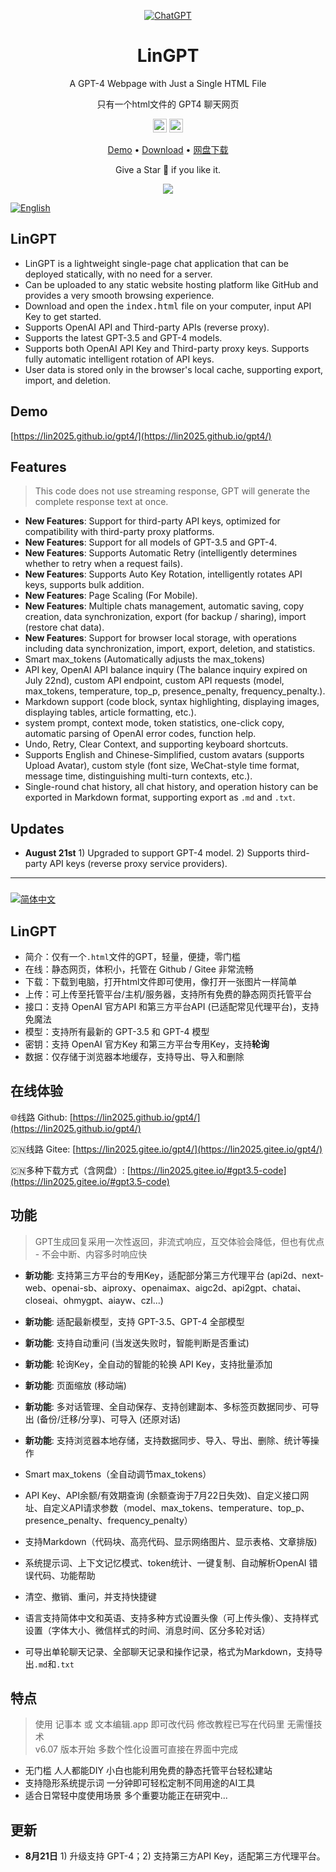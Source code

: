 <div align="center">

[![ChatGPT](https://img.shields.io/badge/chatGPT-74aa9c?style=for-the-badge&logo=openai&logoColor=white)](#lingpt)

<h1 align="center">LinGPT</h1>

<p align="center">A GPT-4 Webpage with Just a Single HTML File</p>

<p align="center">只有一个html文件的 GPT4 聊天网页</p>

<p align="center">
  <a href="https://github.com/lin2025/gpt4/"><img height="22" src="https://img.shields.io/badge/github-%23121011.svg?style=for-the-badge&logo=github&logoColor=white" alt="Github"></a>
  <a href="https://gitee.com/lin2025/gpt4/"><img height="22" src="https://img.shields.io/badge/Gitee-C71D23?style=for-the-badge&logo=gitee&logoColor=white" alt="Gitee"></a>
</p>

[Demo](https://lin2025.github.io/gpt4/) • 
  [Download](https://github.com/lin2025/gpt4/archive/refs/heads/main.zip) • 
  [网盘下载](https://lin2025.github.io/#gpt3.5-code)

Give a Star 🌟 if you like it.

[![](https://lin2025.github.io/img/other-0705.gif)](#lingpt)

</div>

[![English](https://img.shields.io/badge/English-Readme-success)](#lingpt)

## LinGPT
 - LinGPT is a lightweight single-page chat application that can be deployed statically, with no need for a server.
 - Can be uploaded to any static website hosting platform like GitHub and provides a very smooth browsing experience.
 - Download and open the <kbd>index.html</kbd> file on your computer, input API Key to get started.
 - Supports OpenAI API and Third-party APIs (reverse proxy). 
 - Supports the latest GPT-3.5 and GPT-4 models.
 - Supports both OpenAI API Key and Third-party proxy keys. Supports fully automatic intelligent rotation of API keys. 
 - User data is stored only in the browser's local cache, supporting export, import, and deletion. 

## Demo

[https://lin2025.github.io/gpt4/](https://lin2025.github.io/gpt4/)


## Features

> This code does not use streaming response, GPT will generate the complete response text at once.

 - **New Features**: Support for third-party API keys, optimized for compatibility with third-party proxy platforms.
 - **New Features**: Support for all models of GPT-3.5 and GPT-4.
 - **New Features**: Supports Automatic Retry (intelligently determines whether to retry when a request fails).
 - **New Features**: Supports Auto Key Rotation, intelligently rotates API keys, supports bulk addition.
 - **New Features**: Page Scaling (For Mobile).
 - **New Features**: Multiple chats management, automatic saving, copy creation, data synchronization, export (for backup / sharing), import (restore chat data).
 - **New Features**: Support for browser local storage, with operations including data synchronization, import, export, deletion, and statistics.
 - Smart max_tokens (Automatically adjusts the max_tokens)
 - API key, OpenAI API balance inquiry (The balance inquiry expired on July 22nd), custom API endpoint, custom API requests (model, max_tokens, temperature, top_p, presence_penalty, frequency_penalty.).
 - Markdown support (code block, syntax highlighting, displaying images, displaying tables, article formatting, etc.).
 - system prompt, context mode, token statistics, one-click copy, automatic parsing of OpenAI error codes, function help.
 - Undo, Retry, Clear Context, and supporting keyboard shortcuts.
 - Supports English and Chinese-Simplified, custom avatars (supports Upload Avatar), custom style (font size, WeChat-style time format, message time, distinguishing multi-turn contexts, etc.).
 - Single-round chat history, all chat history, and operation history can be exported in Markdown format, supporting export as `.md` and `.txt`.


## Updates   

- **August 21st** 1) Upgraded to support GPT-4 model. 2) Supports third-party API keys (reverse proxy service providers).


---

###

[![简体中文](https://img.shields.io/badge/%E7%AE%80%E4%BD%93%E4%B8%AD%E6%96%87-Readme-success)](#lingpt-2)

## LinGPT

 - 简介：仅有一个`.html`文件的GPT，轻量，便捷，零门槛
 - 在线：静态网页，体积小，托管在 Github / Gitee 非常流畅
 - 下载：下载到电脑，打开html文件即可使用，像打开一张图片一样简单
 - 上传：可上传至托管平台/主机/服务器，支持所有免费的静态网页托管平台
 - 接口：支持 OpenAI 官方API 和第三方平台API (已适配常见代理平台)，支持免魔法
 - 模型：支持所有最新的 GPT-3.5 和 GPT-4 模型
 - 密钥：支持 OpenAI 官方Key 和第三方平台专用Key，支持**轮询**
 - 数据：仅存储于浏览器本地缓存，支持导出、导入和删除

## 在线体验

 :globe_with_meridians:线路 Github: [https://lin2025.github.io/gpt4/](https://lin2025.github.io/gpt4/)

 :cn:线路 Gitee: [https://lin2025.gitee.io/gpt4/](https://lin2025.gitee.io/gpt4/)

 :cn:多种下载方式（含网盘）: [https://lin2025.gitee.io/#gpt3.5-code](https://lin2025.gitee.io/#gpt3.5-code)


## 功能

> GPT生成回复采用一次性返回，非流式响应，互交体验会降低，但也有优点 - 不会中断、内容多时响应快

 - **新功能**: 支持第三方平台的专用Key，适配部分第三方代理平台 (api2d、next-web、openai-sb、aiproxy、openaimax、aigc2d、api2gpt、chatai、closeai、ohmygpt、aiayw、czl...)
				
 - **新功能**: 适配最新模型，支持 GPT-3.5、GPT-4 全部模型

 - **新功能**: 支持自动重问 (当发送失败时，智能判断是否重试)
 
 - **新功能**: 轮询Key，全自动的智能的轮换 API Key，支持批量添加
 
 - **新功能**: 页面缩放 (移动端)

 - **新功能**: 多对话管理、全自动保存、支持创建副本、多标签页数据同步、可导出 (备份/迁移/分享)、可导入 (还原对话)
 
 - **新功能**: 支持浏览器本地存储，支持数据同步、导入、导出、删除、统计等操作
 
 - Smart max_tokens（全自动调节max_tokens）
 
 - API Key、API余额/有效期查询 (余额查询于7月22日失效)、自定义接口网址、自定义API请求参数（model、max_tokens、temperature、top_p、presence_penalty、frequency_penalty）

 - 支持Markdown（代码块、高亮代码、显示网络图片、显示表格、文章排版)

 - 系统提示词、上下文记忆模式、token统计、一键复制、自动解析OpenAI 错误代码、功能帮助

 - 清空、撤销、重问，并支持快捷键

 - 语言支持简体中文和英语、支持多种方式设置头像（可上传头像）、支持样式设置（字体大小、微信样式的时间、消息时间、区分多轮对话）

 - 可导出单轮聊天记录、全部聊天记录和操作记录，格式为Markdown，支持导出`.md`和`.txt`


## 特点

> 使用 记事本 或 文本编辑.app 即可改代码 修改教程已写在代码里 无需懂技术  
> v6.07 版本开始 多数个性化设置可直接在界面中完成

 - 无门槛 人人都能DIY 小白也能利用免费的静态托管平台轻松建站
 - 支持隐形系统提示词 一分钟即可轻松定制不同用途的AI工具
 - 适合日常轻中度使用场景 多个重要功能正在研究中...


## 更新   

- **8月21日** 1) 升级支持 GPT-4；2) 支持第三方API Key，适配第三方代理平台。
